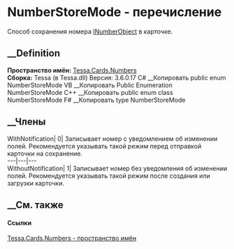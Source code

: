 # NumberStoreMode - перечисление
Способ сохранения номера
[INumberObject](T_Tessa_Cards_Numbers_INumberObject.htm) в карточке.
## __Definition
 **Пространство имён:** [Tessa.Cards.Numbers](N_Tessa_Cards_Numbers.htm)  
 **Сборка:** Tessa (в Tessa.dll) Версия: 3.6.0.17
C# __Копировать
     public enum NumberStoreMode
VB __Копировать
     Public Enumeration NumberStoreMode
C++ __Копировать
     public enum class NumberStoreMode
F# __Копировать
     type NumberStoreMode
##  __Члены
WithNotification| 0|  Записывает номер с уведомлением об изменении полей.
Рекомендуется указывать такой режим перед отправкой карточки на сохранение.  
---|---|---  
WithoutNotification| 1|  Записывает номер без уведомления об изменении полей.
Рекомендуется указывать такой режим после создания или загрузки карточки.  
## __См. также
#### Ссылки
[Tessa.Cards.Numbers - пространство имён](N_Tessa_Cards_Numbers.htm)
